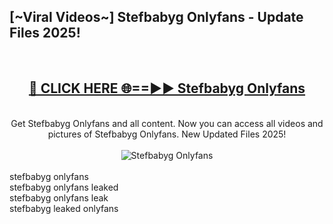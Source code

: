 <h2>[~Viral Videos~] Stefbabyg Onlyfans - Update Files 2025!</h2>
<br>
<div align="center">
<h2><a href="https://betterlinks.top/A2PfLJ" rel="nofollow">🔴 CLICK HERE 🌐==►► Stefbabyg Onlyfans</a></h2>
<br>
Get Stefbabyg Onlyfans and all content. Now you can access all videos and pictures of Stefbabyg Onlyfans. New Updated Files 2025!
<br>
<br>
<a href="https://betterlinks.top/A2PfLJ" rel="nofollow" data-target="animated-image.originalLink"><img src="https://i.ibb.co.com/WyWwxjT/player-gif2.gif" alt="Stefbabyg Onlyfans" style="max-width: 100%; display: inline-block;" data-target="animated-image.originalImage"></a>
</div>
<br>
stefbabyg onlyfans<br>
stefbabyg onlyfans leaked<br>
stefbabyg onlyfans leak<br>
stefbabyg leaked onlyfans